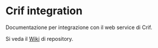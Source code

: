 # Crif integration
Documentazione per integrazione con il web service di Crif.

Si veda il [Wiki](https://github.com/laserpez/Crif-integration/wiki) di repository.
